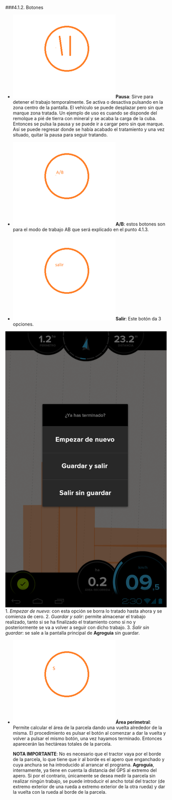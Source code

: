 ###4.1.2. Botones

* ![Pausa](../images/pause.png "Pausa")**Pausa**: Sirve para detener el trabajo temporalmente. Se activa o desactiva pulsando en la zona centro de la pantalla. El vehículo se puede desplazar pero sin que marque zona tratada. Un ejemplo de uso es cuando se disponde del remolque a pié de tierra con mineral y se acaba la carga de la cuba. Entonces se pulsa la pausa y se puede ir a cargar pero sin que marque. Así se puede regresar donde se había acabado el tratamiento y una vez situado, quitar la pausa para seguir tratando.
* ![A/B](../images/ab.png "A/B")**A/B**: estos botones son para el modo de trabajo AB que será explicado en el punto 4.1.3.

* ![Salir](../images/exit.png "Exit")**Salir**: Este botón da 3 opciones. 

![Salir](../images/working13_options.png "Salir")
	1. *Empezar de nuevo*: con esta opción se borra lo tratado hasta ahora y se comienza de cero.
	2. *Guardar y salir*: permite almacenar el trabajo realizado, tanto si se ha finalizado el tratamiento como si no y posteriormente se va a volver a seguir con dicho trabajo.
	3. *Salir sin guardar*: se sale a la pantalla principal de **Agroguia** sin guardar.

* ![Superficie](../images/surface.png "Superficie")**Área perimetral**: Permite calcular el área de la parcela dando una vuelta alrededor de la misma. El procedimiento es pulsar el botón al comenzar a dar la vuelta y volver a pulsar el mismo botón, una vez hayamos terminado. Entonces aparecerán las hectáreas totales de la parcela.

  **NOTA IMPORTANTE**: No es necesario que el tractor vaya por el borde de la parcela, lo que tiene que ir al borde es el apero que enganchado y cuya anchura se ha introducido al arrancar el programa. **Agroguía**, internamente, ya tiene en cuenta la distancia del GPS al extremo del apero. Si por el contrario, únicamente se desea medir la parcela sin realizar ningún trabajo, se puede introducir el ancho total del tractor (de extremo exterior de una rueda a extremo exterior de la otra rueda) y dar la vuelta con la rueda al borde de la parcela.

